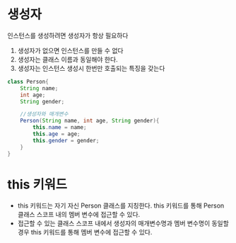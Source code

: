 # 생성자

인스턴스를 생성하려면 생성자가 항상 필요하다

1. 생성자가 없으면 인스턴스를 만들 수 없다
2. 생성자는 클래스 이름과 동일해야 한다.
3. 생성자는 인스턴스 생성시 한번만 호출되는 특징을 갖는다

```java
class Person{
    String name;
    int age;
    String gender;

    //생성자와 매개변수
    Person(String name, int age, String gender){
        this.name = name;
        this.age = age;
        this.gender = gender;
    }
}
```

# this 키워드

- this 키워드는 자기 자신 Person 클래스를 지칭한다. this 키워드를 통해 Person 클래스 스코프 내의 멤버 변수에 접근할 수 있다.
- 접근할 수 있는 클래스 스코프 내에서 생성자의 매개변수명과 멤버 변수명이 동일할 경우 this 키워드를 통해 멤버 변수에 접근할 수 있다.